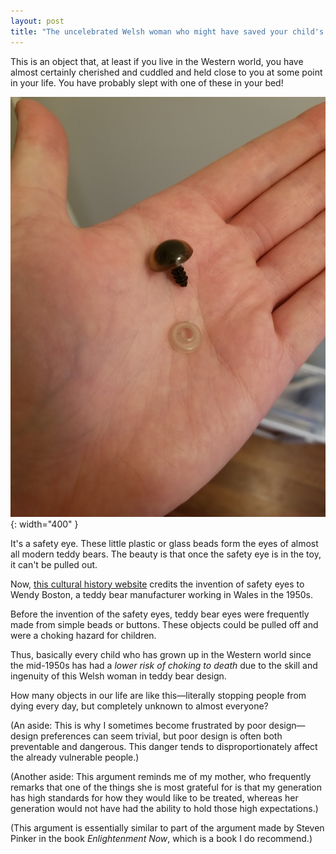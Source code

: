 ```yaml
---
layout: post
title: "The uncelebrated Welsh woman who might have saved your child's life"
---
```


This is an object that, at least if you live in the Western world, you have almost certainly cherished and cuddled and held close to you at some point in your life. You have probably slept with one of these in your bed!

![safety-eye.jpg](/assets/images/safety-eye.jpg){: width="400" }  

It's a safety eye. These little plastic or glass beads form the eyes of almost all modern teddy bears. The beauty is that once the safety eye is in the toy, it can't be pulled out.

Now, [this cultural history website](https://www.ubear.com.au/wendy-boston-innovations-in-teddy-bear-design/) credits the invention of safety eyes to Wendy Boston, a teddy bear manufacturer working in Wales in the 1950s.

Before the invention of the safety eyes, teddy bear eyes were frequently made from simple beads or buttons. These objects could be pulled off and were a choking hazard for children.

Thus, basically every child who has grown up in the Western world since the mid-1950s has had a *lower risk of choking to death* due to the skill and ingenuity of this Welsh woman in teddy bear design.

How many objects in our life are like this—literally stopping people from dying every day, but completely unknown to almost everyone?

(An aside: This is why I sometimes become frustrated by poor design—design preferences can seem trivial, but poor design is often both preventable and dangerous. This danger tends to disproportionately affect the already vulnerable people.)

(Another aside: This argument reminds me of my mother, who frequently remarks that one of the things she is most grateful for is that my generation has high standards for how they would like to be treated, whereas her generation would not have had the ability to hold those high expectations.)  

(This argument is essentially similar to part of the argument made by Steven Pinker in the book *Enlightenment Now*, which is a book I do recommend.)
